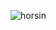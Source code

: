 ![horsin](https://user-images.githubusercontent.com/70573427/221688692-2cff1b4d-9622-460b-8328-e63ae09ad276.PNG)
